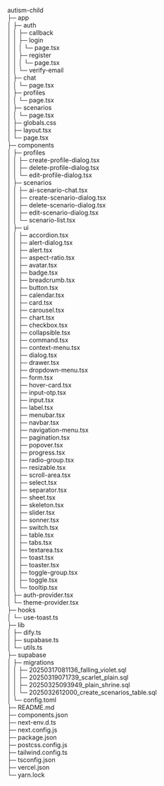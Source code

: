 autism-child                                       
├─ app                                             
│  ├─ auth                                         
│  │  ├─ callback                                  
│  │  ├─ login                                     
│  │  │  └─ page.tsx                               
│  │  ├─ register                                  
│  │  │  └─ page.tsx                               
│  │  └─ verify-email                              
│  ├─ chat                                         
│  │  └─ page.tsx                                  
│  ├─ profiles                                     
│  │  └─ page.tsx                                  
│  ├─ scenarios                                    
│  │  └─ page.tsx                                  
│  ├─ globals.css                                  
│  ├─ layout.tsx                                   
│  └─ page.tsx                                     
├─ components                                      
│  ├─ profiles                                     
│  │  ├─ create-profile-dialog.tsx                 
│  │  ├─ delete-profile-dialog.tsx                 
│  │  └─ edit-profile-dialog.tsx                   
│  ├─ scenarios                                    
│  │  ├─ ai-scenario-chat.tsx                      
│  │  ├─ create-scenario-dialog.tsx                
│  │  ├─ delete-scenario-dialog.tsx                
│  │  ├─ edit-scenario-dialog.tsx                  
│  │  └─ scenario-list.tsx                         
│  ├─ ui                                           
│  │  ├─ accordion.tsx                             
│  │  ├─ alert-dialog.tsx                          
│  │  ├─ alert.tsx                                 
│  │  ├─ aspect-ratio.tsx                          
│  │  ├─ avatar.tsx                                
│  │  ├─ badge.tsx                                 
│  │  ├─ breadcrumb.tsx                            
│  │  ├─ button.tsx                                
│  │  ├─ calendar.tsx                              
│  │  ├─ card.tsx                                  
│  │  ├─ carousel.tsx                              
│  │  ├─ chart.tsx                                 
│  │  ├─ checkbox.tsx                              
│  │  ├─ collapsible.tsx                           
│  │  ├─ command.tsx                               
│  │  ├─ context-menu.tsx                          
│  │  ├─ dialog.tsx                                
│  │  ├─ drawer.tsx                                
│  │  ├─ dropdown-menu.tsx                         
│  │  ├─ form.tsx                                  
│  │  ├─ hover-card.tsx                            
│  │  ├─ input-otp.tsx                             
│  │  ├─ input.tsx                                 
│  │  ├─ label.tsx                                 
│  │  ├─ menubar.tsx                               
│  │  ├─ navbar.tsx                                
│  │  ├─ navigation-menu.tsx                       
│  │  ├─ pagination.tsx                            
│  │  ├─ popover.tsx                               
│  │  ├─ progress.tsx                              
│  │  ├─ radio-group.tsx                           
│  │  ├─ resizable.tsx                             
│  │  ├─ scroll-area.tsx                           
│  │  ├─ select.tsx                                
│  │  ├─ separator.tsx                             
│  │  ├─ sheet.tsx                                 
│  │  ├─ skeleton.tsx                              
│  │  ├─ slider.tsx                                
│  │  ├─ sonner.tsx                                
│  │  ├─ switch.tsx                                
│  │  ├─ table.tsx                                 
│  │  ├─ tabs.tsx                                  
│  │  ├─ textarea.tsx                              
│  │  ├─ toast.tsx                                 
│  │  ├─ toaster.tsx                               
│  │  ├─ toggle-group.tsx                          
│  │  ├─ toggle.tsx                                
│  │  └─ tooltip.tsx                               
│  ├─ auth-provider.tsx                            
│  └─ theme-provider.tsx                           
├─ hooks                                           
│  └─ use-toast.ts                                 
├─ lib                                             
│  ├─ dify.ts                                      
│  ├─ supabase.ts                                  
│  └─ utils.ts                                     
├─ supabase                                        
│  ├─ migrations                                   
│  │  ├─ 20250317081136_falling_violet.sql         
│  │  ├─ 20250319071739_scarlet_plain.sql          
│  │  ├─ 20250325093949_plain_shrine.sql           
│  │  └─ 2025032612000_create_scenarios_table.sql  
│  └─ config.toml                                  
├─ README.md                                       
├─ components.json                                 
├─ next-env.d.ts                                   
├─ next.config.js                                  
├─ package.json                                    
├─ postcss.config.js                               
├─ tailwind.config.ts                              
├─ tsconfig.json                                   
├─ vercel.json                                     
└─ yarn.lock                                       

